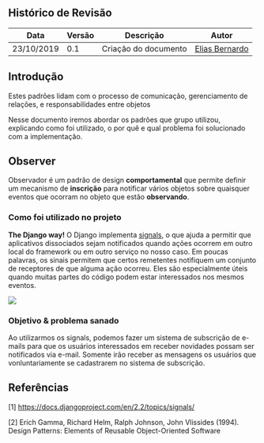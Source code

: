 ## Histórico de Revisão

|Data|Versão|Descrição|Autor|
|-|-|-|-|
|23/10/2019|0.1|Criação do documento|[Elias Bernardo](https://github.com/ebmm01)|

## Introdução

Estes padrões lidam com o processo de comunicação, gerenciamento de relações, e responsabilidades entre objetos

Nesse documento iremos abordar os padrões que grupo utilizou, explicando como foi utilizado, o por quê e qual problema foi solucionado com a implementação.

## Observer

Observador é um padrão de design __comportamental__ que permite definir um mecanismo de __inscrição__ para notificar vários objetos sobre quaisquer eventos que ocorram no objeto que estão __observando__.

### Como foi utilizado no projeto

__The Django way!__ O Django implementa [signals](https://docs.djangoproject.com/en/2.2/topics/signals/), o que ajuda a permitir que aplicativos dissociados sejam notificados quando ações ocorrem em outro local do framework ou em outro serviço no nosso caso. Em poucas palavras, os sinais permitem que certos remetentes notifiquem um conjunto de receptores de que alguma ação ocorreu. Eles são especialmente úteis quando muitas partes do código podem estar interessados nos mesmos eventos. 

![](http://1.bp.blogspot.com/_qOKUA2GftVM/SjAH5nr8cJI/AAAAAAAAALE/kAGYscUQerc/w1200-h630-p-k-no-nu/django_signal_sender_receiver_association.png)

### Objetivo & problema sanado

Ao utilizarmos os signals, podemos fazer um sistema de subscrição de e-mails para que os usuários interessados em receber novidades possam ser notificados via e-mail. Somente irão receber as mensagens os usuários que vonluntariamente se cadastrarem no  sistema de subscrição.

## Referências

[1] https://docs.djangoproject.com/en/2.2/topics/signals/

[2] Erich Gamma, Richard Helm, Ralph Johnson, John Vlissides (1994). Design Patterns: Elements of Reusable Object-Oriented Software 